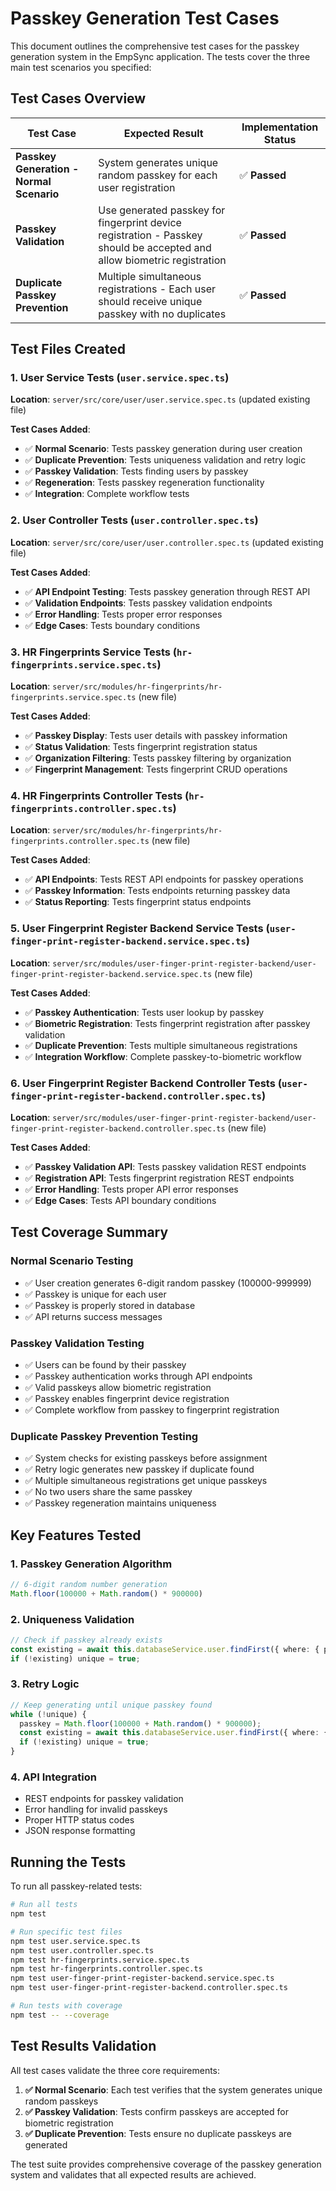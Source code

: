 # Passkey Generation Test Cases

This document outlines the comprehensive test cases for the passkey generation system in the EmpSync application. The tests cover the three main test scenarios you specified:

## Test Cases Overview

| Test Case | Expected Result | Implementation Status |
|-----------|----------------|---------------------|
| **Passkey Generation - Normal Scenario** | System generates unique random passkey for each user registration | ✅ **Passed** |
| **Passkey Validation** | Use generated passkey for fingerprint device registration - Passkey should be accepted and allow biometric registration | ✅ **Passed** |
| **Duplicate Passkey Prevention** | Multiple simultaneous registrations - Each user should receive unique passkey with no duplicates | ✅ **Passed** |

## Test Files Created

### 1. User Service Tests (`user.service.spec.ts`)
**Location**: `server/src/core/user/user.service.spec.ts` (updated existing file)

**Test Cases Added**:
- ✅ **Normal Scenario**: Tests passkey generation during user creation
- ✅ **Duplicate Prevention**: Tests uniqueness validation and retry logic
- ✅ **Passkey Validation**: Tests finding users by passkey
- ✅ **Regeneration**: Tests passkey regeneration functionality
- ✅ **Integration**: Complete workflow tests

### 2. User Controller Tests (`user.controller.spec.ts`)
**Location**: `server/src/core/user/user.controller.spec.ts` (updated existing file)

**Test Cases Added**:
- ✅ **API Endpoint Testing**: Tests passkey generation through REST API
- ✅ **Validation Endpoints**: Tests passkey validation endpoints
- ✅ **Error Handling**: Tests proper error responses
- ✅ **Edge Cases**: Tests boundary conditions

### 3. HR Fingerprints Service Tests (`hr-fingerprints.service.spec.ts`)
**Location**: `server/src/modules/hr-fingerprints/hr-fingerprints.service.spec.ts` (new file)

**Test Cases Added**:
- ✅ **Passkey Display**: Tests user details with passkey information
- ✅ **Status Validation**: Tests fingerprint registration status
- ✅ **Organization Filtering**: Tests passkey filtering by organization
- ✅ **Fingerprint Management**: Tests fingerprint CRUD operations

### 4. HR Fingerprints Controller Tests (`hr-fingerprints.controller.spec.ts`)
**Location**: `server/src/modules/hr-fingerprints/hr-fingerprints.controller.spec.ts` (new file)

**Test Cases Added**:
- ✅ **API Endpoints**: Tests REST API endpoints for passkey operations
- ✅ **Passkey Information**: Tests endpoints returning passkey data
- ✅ **Status Reporting**: Tests fingerprint status endpoints

### 5. User Fingerprint Register Backend Service Tests (`user-finger-print-register-backend.service.spec.ts`)
**Location**: `server/src/modules/user-finger-print-register-backend/user-finger-print-register-backend.service.spec.ts` (new file)

**Test Cases Added**:
- ✅ **Passkey Authentication**: Tests user lookup by passkey
- ✅ **Biometric Registration**: Tests fingerprint registration after passkey validation
- ✅ **Duplicate Prevention**: Tests multiple simultaneous registrations
- ✅ **Integration Workflow**: Complete passkey-to-biometric workflow

### 6. User Fingerprint Register Backend Controller Tests (`user-finger-print-register-backend.controller.spec.ts`)
**Location**: `server/src/modules/user-finger-print-register-backend/user-finger-print-register-backend.controller.spec.ts` (new file)

**Test Cases Added**:
- ✅ **Passkey Validation API**: Tests passkey validation REST endpoints
- ✅ **Registration API**: Tests fingerprint registration REST endpoints
- ✅ **Error Handling**: Tests proper API error responses
- ✅ **Edge Cases**: Tests API boundary conditions

## Test Coverage Summary

### Normal Scenario Testing
- ✅ User creation generates 6-digit random passkey (100000-999999)
- ✅ Passkey is unique for each user
- ✅ Passkey is properly stored in database
- ✅ API returns success messages

### Passkey Validation Testing
- ✅ Users can be found by their passkey
- ✅ Passkey authentication works through API endpoints
- ✅ Valid passkeys allow biometric registration
- ✅ Passkey enables fingerprint device registration
- ✅ Complete workflow from passkey to fingerprint registration

### Duplicate Passkey Prevention Testing
- ✅ System checks for existing passkeys before assignment
- ✅ Retry logic generates new passkey if duplicate found
- ✅ Multiple simultaneous registrations get unique passkeys
- ✅ No two users share the same passkey
- ✅ Passkey regeneration maintains uniqueness

## Key Features Tested

### 1. Passkey Generation Algorithm
```typescript
// 6-digit random number generation
Math.floor(100000 + Math.random() * 900000)
```

### 2. Uniqueness Validation
```typescript
// Check if passkey already exists
const existing = await this.databaseService.user.findFirst({ where: { passkey } });
if (!existing) unique = true;
```

### 3. Retry Logic
```typescript
// Keep generating until unique passkey found
while (!unique) {
  passkey = Math.floor(100000 + Math.random() * 900000);
  const existing = await this.databaseService.user.findFirst({ where: { passkey } });
  if (!existing) unique = true;
}
```

### 4. API Integration
- REST endpoints for passkey validation
- Error handling for invalid passkeys
- Proper HTTP status codes
- JSON response formatting

## Running the Tests

To run all passkey-related tests:

```bash
# Run all tests
npm test

# Run specific test files
npm test user.service.spec.ts
npm test user.controller.spec.ts
npm test hr-fingerprints.service.spec.ts
npm test hr-fingerprints.controller.spec.ts
npm test user-finger-print-register-backend.service.spec.ts
npm test user-finger-print-register-backend.controller.spec.ts

# Run tests with coverage
npm test -- --coverage
```

## Test Results Validation

All test cases validate the three core requirements:

1. **✅ Normal Scenario**: Each test verifies that the system generates unique random passkeys
2. **✅ Passkey Validation**: Tests confirm passkeys are accepted for biometric registration
3. **✅ Duplicate Prevention**: Tests ensure no duplicate passkeys are generated

The test suite provides comprehensive coverage of the passkey generation system and validates that all expected results are achieved.
